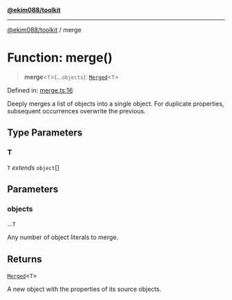 [**@ekim088/toolkit**](../README.md)

---

[@ekim088/toolkit](../README.md) / merge

# Function: merge()

> **merge**\<`T`\>(...`objects`): [`Merged`](../type-aliases/Merged.md)\<`T`\>

Defined in: [merge.ts:16](https://github.com/ekim088/toolkit/blob/3865ce9c006f2b33f0fd65a427db970a598ee1af/src/merge.ts#L16)

Deeply merges a list of objects into a single object. For duplicate
properties, subsequent occurrences overwrite the previous.

## Type Parameters

### T

`T` _extends_ `object`[]

## Parameters

### objects

...`T`

Any number of object literals to merge.

## Returns

[`Merged`](../type-aliases/Merged.md)\<`T`\>

A new object with the properties of its source objects.
